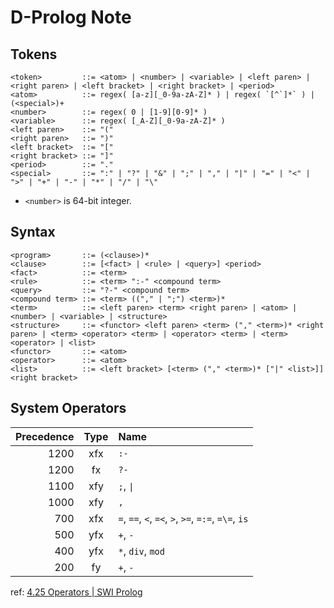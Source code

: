 # D-Prolog Note

## Tokens

```
<token>         ::= <atom> | <number> | <variable> | <left paren> | <right paren> | <left bracket> | <right bracket> | <period>
<atom>          ::= regex( [a-z][_0-9a-zA-Z]* ) | regex( `[^`]*` ) | (<special>)+
<number>        ::= regex( 0 | [1-9][0-9]* )
<variable>      ::= regex( [_A-Z][_0-9a-zA-Z]* )
<left paren>    ::= "("
<right paren>   ::= ")"
<left bracket>  ::= "["
<right bracket> ::= "]"
<period>        ::= "."
<special>       ::= ":" | "?" | "&" | ";" | "," | "|" | "=" | "<" | ">" | "+" | "-" | "*" | "/" | "\"
```

- `<number>` is 64-bit integer.

## Syntax

```
<program>       ::= (<clause>)*
<clause>        ::= [<fact> | <rule> | <query>] <period>
<fact>          ::= <term>
<rule>          ::= <term> ":-" <compound term>
<query>         ::= "?-" <compound term>
<compound term> ::= <term> (("," | ";") <term>)*
<term>          ::= <left paren> <term> <right paren> | <atom> | <number> | <variable> | <structure>
<structure>     ::= <functor> <left paren> <term> ("," <term>)* <right paren> | <term> <operator> <term> | <operator> <term> | <term> <operator> | <list>
<functor>       ::= <atom>
<operator>      ::= <atom>
<list>          ::= <left bracket> [<term> ("," <term>)* ["|" <list>]] <right bracket>
```

## System Operators

| Precedence | Type | Name |
| ---------: | :--: | :--- |
| 1200 | xfx | `:-` |
| 1200 | fx | `?-` |
| 1100 | xfy | `;`, `\|` |
| 1000 | xfy | `,` |
| 700 | xfx | `=`, `==`, `<`, `=<`, `>`, `>=`, `=:=`, `=\=`, `is` |
| 500 | yfx | `+`, `-` |
| 400 | yfx | `*`, `div`, `mod` |
| 200 | fy | `+`, `-` |

ref: [4.25 Operators | SWI Prolog](http://www.swi-prolog.org/pldoc/man?section=operators)
